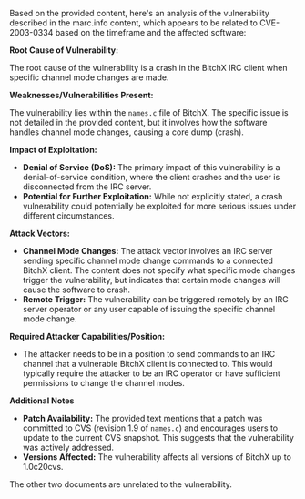 Based on the provided content, here's an analysis of the vulnerability described in the marc.info content, which appears to be related to CVE-2003-0334 based on the timeframe and the affected software:

**Root Cause of Vulnerability:**

The root cause of the vulnerability is a crash in the BitchX IRC client when specific channel mode changes are made.

**Weaknesses/Vulnerabilities Present:**

The vulnerability lies within the `names.c` file of BitchX. The specific issue is not detailed in the provided content, but it involves how the software handles channel mode changes, causing a core dump (crash).

**Impact of Exploitation:**

*   **Denial of Service (DoS):** The primary impact of this vulnerability is a denial-of-service condition, where the client crashes and the user is disconnected from the IRC server.
*   **Potential for Further Exploitation:** While not explicitly stated, a crash vulnerability could potentially be exploited for more serious issues under different circumstances.

**Attack Vectors:**

*   **Channel Mode Changes:** The attack vector involves an IRC server sending specific channel mode change commands to a connected BitchX client. The content does not specify what specific mode changes trigger the vulnerability, but indicates that certain mode changes will cause the software to crash.
*   **Remote Trigger:** The vulnerability can be triggered remotely by an IRC server operator or any user capable of issuing the specific channel mode change.

**Required Attacker Capabilities/Position:**

*   The attacker needs to be in a position to send commands to an IRC channel that a vulnerable BitchX client is connected to. This would typically require the attacker to be an IRC operator or have sufficient permissions to change the channel modes.

**Additional Notes**

*   **Patch Availability:** The provided text mentions that a patch was committed to CVS (revision 1.9 of `names.c`) and encourages users to update to the current CVS snapshot. This suggests that the vulnerability was actively addressed.
*   **Versions Affected:** The vulnerability affects all versions of BitchX up to 1.0c20cvs.

The other two documents are unrelated to the vulnerability.